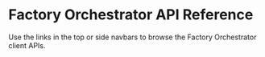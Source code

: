 # Factory Orchestrator API Reference
Use the links in the top or side navbars to browse the Factory Orchestrator client APIs.